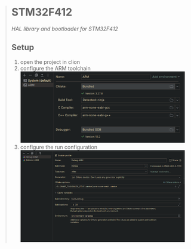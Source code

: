 ># STM32F412
>*HAL library and bootloader for STM32F412*
>## Setup
>1. open the project in clion
>2. configure the ARM toolchain ![](assets/toolchain.png)
>3. configure the run configuration ![](assets/config.png)
